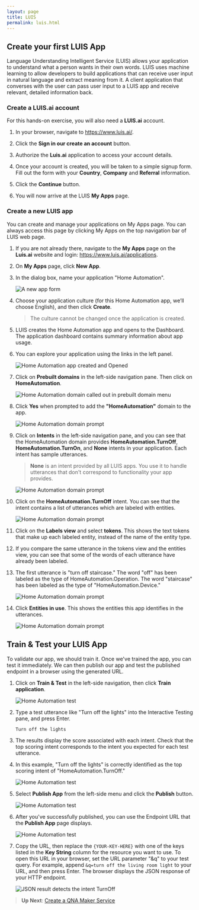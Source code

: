 ```yaml
---
layout: page
title: LUIS
permalink: luis.html
---
```


## Create your first LUIS App

Language Understanding Intelligent Service (LUIS) allows your application to understand what a person wants in their own words. LUIS uses machine learning to allow developers to build applications that can receive user input in natural language and extract meaning from it. A client application that converses with the user can pass user input to a LUIS app and receive relevant, detailed information back.

### Create a LUIS.ai account

For this hands-on exercise, you will also need a **LUIS.ai** account.

1. In your browser, navigate to <https://www.luis.ai/>.

1. Click the **Sign in our create an account** button.

1. Authorize the **Luis.ai** application to access your account details.

1. Once your account is created, you will be taken to a simple signup form. Fill out the form with your **Country**, **Company** and **Referral** information.

1. Click the **Continue** button.

1. You will now arrive at the LUIS **My Apps** page.

### Create a new LUIS app

You can create and manage your applications on My Apps page. You can always access this page by clicking My Apps on the top navigation bar of LUIS web page.

1. If you are not already there, navigate to the **My Apps** page on the **Luis.ai** website and login: <https://www.luis.ai/applications>.

1. On **My Apps** page, click **New App**.

1. In the dialog box, name your application "Home Automation".

	![A new app form](./media/new-app-dialog.png)

1. Choose your application culture (for this Home Automation app, we’ll choose English), and then click **Create**.

    > The culture cannot be changed once the application is created.

1. LUIS creates the Home Automation app and opens to the Dashboard. The application dashboard contains summary information about app usage.

1. You can explore your application using the links in the left panel.

	![Home Automation app created and Opened](./media/app-created-opened.png)

1. Click on **Prebuilt domains** in the left-side navigation pane. Then click on **HomeAutomation**.

	![Home Automation domain called out in prebuilt domain menu](./media/prebuilt-domain-find.png)

1. Click **Yes** when prompted to add the **"HomeAutomation"** domain to the app.

	![Home Automation domain prompt](./media/add-prebuilt-domain-dialog.png)

1. Click on **Intents** in the left-side navigation pane, and you can see that the HomeAutomation domain provides **HomeAutomation.TurnOff**, **HomeAutomation.TurnOn**, and **None** intents in your application. Each intent has sample utterances.

	> **None** is an intent provided by all LUIS apps. You use it to handle utterances that don't correspond to functionality your app provides.

	![Home Automation domain prompt](./media/intents.png)

1. Click on the **HomeAutomation.TurnOff** intent. You can see that the intent contains a list of utterances which are labeled with entities.

	![Home Automation domain prompt](./media/utterances.png)

1. Click on the **Labels view** and select **tokens**. This shows the text tokens that make up each labeled entity, instead of the name of the entity type.

1. If you compare the same utterance in the tokens view and the entities view, you can see that some of the words of each utterance have already been labeled.

1. The first utterance is "turn off staircase." The word "off" has been labeled as the type of HomeAutomation.Operation. The word "staircase" has been labeled as the type of "HomeAutomation.Device."

	![Home Automation domain prompt](./media/utterances-tokens.png)

1. Click **Entities in use**. This shows the entities this app identifies in the utterances.

	![Home Automation domain prompt](./media/entities-in-use.png)


## Train & Test your LUIS App

To validate our app, we should train it. Once we've trained the app, you can test it immediately. We can then publish our app and test the published endpoint in a browser using the generated URL.

1. Click on **Train & Test** in the left-side navigation, then click **Train application**.

	![Home Automation test](./media/test-callout.png)

1. Type a test utterance like "Turn off the lights" into the Interactive Testing pane, and press Enter.

	```
	Turn off the lights
	```

1. The results display the score associated with each intent. Check that the top scoring intent corresponds to the intent you expected for each test utterance.

1. In this example, "Turn off the lights" is correctly identified as the top scoring intent of "HomeAutomation.TurnOff."

	![Home Automation test](./media/test-prebuilt-domain-home.png)

1. Select **Publish App** from the left-side menu and click the **Publish** button.

	![Home Automation test](./media/publish-before.png)

1. After you've successfully published, you can use the Endpoint URL that the **Publish App** page displays.

	![Home Automation test](./media/publish.png)

1. Copy the URL, then replace the `{YOUR-KEY-HERE}` with one of the keys listed in the **Key String** column for the resource you want to use. To open this URL in your browser, set the URL parameter "&q" to your test query. For example, append `&q=turn off the living room light` to your URL, and then press Enter. The browser displays the JSON response of your HTTP endpoint.  

	![JSON result detects the intent TurnOff](./media/turn-off-living-room.png)

> **Up Next**: [Create a QNA Maker Service](qna.html)
